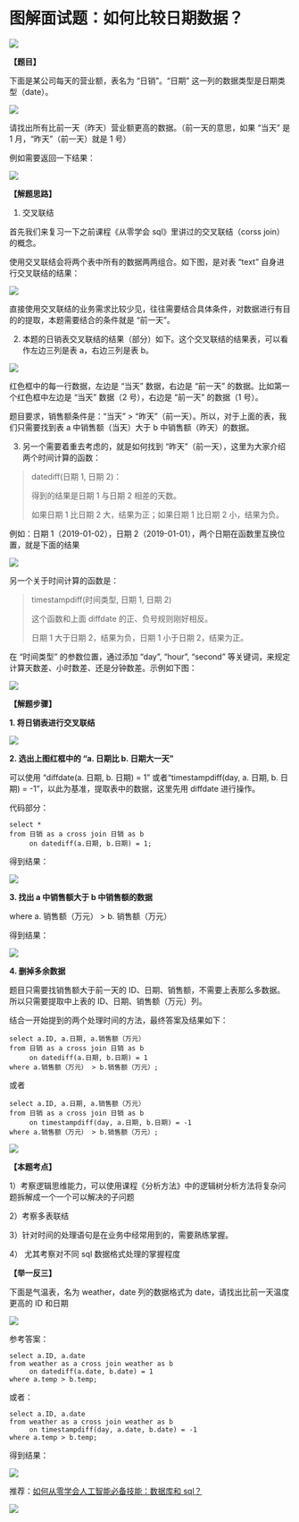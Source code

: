 # **图解面试题：如何比较日期数据？**

![](https://mmbiz.qpic.cn/mmbiz_jpg/PnRVMhXvfFJh89YiaKEDr2icfl44OhF57O63McgqribJaKObeRuVVtIYNzUVE5bqxp1w3AzLnrKLsc7ibG6NhakDHA/640?wx_fmt=jpeg)

**【题目】**

下面是某公司每天的营业额，表名为 “日销”。“日期” 这一列的数据类型是日期类型（date）。

![](https://mmbiz.qpic.cn/mmbiz_png/PnRVMhXvfFJh89YiaKEDr2icfl44OhF57OT3NTo86YtzyvKibDnicgSXNsvqXhKdcicIheYZu4puwotyN3vuk3665xg/640?wx_fmt=png)

请找出所有比前一天（昨天）营业额更高的数据。（前一天的意思，如果 “当天” 是 1 月，“昨天”（前一天）就是 1 号）

例如需要返回一下结果：

![](https://mmbiz.qpic.cn/mmbiz_png/PnRVMhXvfFJh89YiaKEDr2icfl44OhF57Ob5iaUiaVUaPTZNp1DP1gLP66ibUoF4n2uPVCm2PsLLwovkDcnrSwVrzAQ/640?wx_fmt=png)

**【解题思路】**  

1. 交叉联结

首先我们来复习一下之前课程《从零学会 sql》里讲过的交叉联结（corss join）的概念。

使用交叉联结会将两个表中所有的数据两两组合。如下图，是对表 “text” 自身进行交叉联结的结果：

![](https://mmbiz.qpic.cn/mmbiz_png/PnRVMhXvfFJh89YiaKEDr2icfl44OhF57ORmSydf6ibO2M3gPUdZ4hQzibtBnpndWuVUHxZjq1sGGvib51sn5icXH72Q/640?wx_fmt=png)

直接使用交叉联结的业务需求比较少见，往往需要结合具体条件，对数据进行有目的的提取，本题需要结合的条件就是 “前一天”。

2. 本题的日销表交叉联结的结果（部分）如下。这个交叉联结的结果表，可以看作左边三列是表 a，右边三列是表 b。

![](https://mmbiz.qpic.cn/mmbiz_png/PnRVMhXvfFJh89YiaKEDr2icfl44OhF57ODFrkpZTdCEVeMWicyTkZXSkcX0VkXOIpjBUB7iaVLtUAulux20afAS1Q/640?wx_fmt=png)

红色框中的每一行数据，左边是 “当天” 数据，右边是 “前一天” 的数据。比如第一个红色框中左边是 “当天” 数据（2 号），右边是 “前一天” 的数据（1 号）。

题目要求，销售额条件是：“当天” > “昨天”（前一天）。所以，对于上面的表，我们只需要找到表 a 中销售额（当天）大于 b 中销售额（昨天）的数据。

3. 另一个需要着重去考虑的，就是如何找到 “昨天”（前一天），这里为大家介绍两个时间计算的函数：

> datediff(日期 1, 日期 2)：
> 
> 得到的结果是日期 1 与日期 2 相差的天数。
> 
> 如果日期 1 比日期 2 大，结果为正；如果日期 1 比日期 2 小，结果为负。

例如：日期 1（2019-01-02），日期 2（2019-01-01），两个日期在函数里互换位置，就是下面的结果

![](https://mmbiz.qpic.cn/mmbiz_png/PnRVMhXvfFJh89YiaKEDr2icfl44OhF57OmnBNGF8Edzicjf2dqIxFibR73icjYkzaSUp8xEyrfDWQMYZtJ1AMLtTGA/640?wx_fmt=png)

另一个关于时间计算的函数是：

> timestampdiff(时间类型, 日期 1, 日期 2)
> 
> 这个函数和上面 diffdate 的正、负号规则刚好相反。
> 
> 日期 1 大于日期 2，结果为负，日期 1 小于日期 2，结果为正。

在 “时间类型” 的参数位置，通过添加 “day”, “hour”, “second” 等关键词，来规定计算天数差、小时数差、还是分钟数差。示例如下图：

![](https://mmbiz.qpic.cn/mmbiz_png/PnRVMhXvfFJh89YiaKEDr2icfl44OhF57OoSvUn1koXVWfvnJssKODVz7ZMsQ0bEkfaYFS3jnqoURh4x9kqCtH6g/640?wx_fmt=png)

**【解题步骤】**

**1. 将日销表进行交叉联结**

![](https://mmbiz.qpic.cn/mmbiz_png/PnRVMhXvfFJh89YiaKEDr2icfl44OhF57O6DLs2s0scJWcF7HFzmLiaBic2HS3iaPkmtXXvKoiakpTahL3AZJXqBkpGA/640?wx_fmt=png)

**2. 选出上图红框中的 “a. 日期比 b. 日期大一天”**

可以使用 “diffdate(a. 日期, b. 日期) = 1” 或者“timestampdiff(day, a. 日期, b. 日期) = -1”，以此为基准，提取表中的数据，这里先用 diffdate 进行操作。

代码部分：

```MYSQL
select *
from 日销 as a cross join 日销 as b 
     on datediff(a.日期, b.日期) = 1;

```

得到结果：

![](https://mmbiz.qpic.cn/mmbiz_png/PnRVMhXvfFJh89YiaKEDr2icfl44OhF57OGU60vtzpcZ9R1pPkhlia74Elld7caN67XIAiaejrgDGtMJnkjP9PeIag/640?wx_fmt=png)

**3. 找出 a 中销售额大于 b 中销售额的数据**

where a. 销售额（万元） > b. 销售额（万元）

得到结果：

![](https://mmbiz.qpic.cn/mmbiz_png/PnRVMhXvfFJh89YiaKEDr2icfl44OhF57OQAV2TGAU56g9bC5rmlkjxcrdKPo4ZIz3OV6Z0rQ0tWGbFUiaozsvk9w/640?wx_fmt=png)

**4. 删掉多余数据**

题目只需要找销售额大于前一天的 ID、日期、销售额，不需要上表那么多数据。所以只需要提取中上表的 ID、日期、销售额（万元）列。

结合一开始提到的两个处理时间的方法，最终答案及结果如下：

```MYSQL
select a.ID, a.日期, a.销售额（万元）
from 日销 as a cross join 日销 as b 
     on datediff(a.日期, b.日期) = 1
where a.销售额（万元） > b.销售额（万元）;

```

或者  

```MYSQL
select a.ID, a.日期, a.销售额（万元）
from 日销 as a cross join 日销 as b 
     on timestampdiff(day, a.日期, b.日期) = -1
where a.销售额（万元） > b.销售额（万元）;

```

![](https://mmbiz.qpic.cn/mmbiz_png/PnRVMhXvfFJh89YiaKEDr2icfl44OhF57O6MwEYwDFUswqhaX8cVYups7aIQaBgcnK7T2ZGdEMEAnqBOn58gXGxg/640?wx_fmt=png)

**【本题考点】**

1）考察逻辑思维能力，可以使用课程《分析方法》中的逻辑树分析方法将复杂问题拆解成一个一个可以解决的子问题

2）考察多表联结

3）针对时间的处理语句是在业务中经常用到的，需要熟练掌握。

4） 尤其考察对不同 sql 数据格式处理的掌握程度

**【举一反三】**

下面是气温表，名为 weather，date 列的数据格式为 date，请找出比前一天温度更高的 ID 和日期

![](https://mmbiz.qpic.cn/mmbiz_png/PnRVMhXvfFJh89YiaKEDr2icfl44OhF57Ol2ic0ST2jxMyJdicVe7LfjwibpPGFCGCYpPOXXUqlwCqIbcWVJRKiaE3OQ/640?wx_fmt=png)

参考答案：

```MYSQL
select a.ID, a.date
from weather as a cross join weather as b 
     on datediff(a.date, b.date) = 1
where a.temp > b.temp;

```

或者：

```MYSQL
select a.ID, a.date
from weather as a cross join weather as b 
     on timestampdiff(day, a.date, b.date) = -1
where a.temp > b.temp;

```

得到结果：

![](https://mmbiz.qpic.cn/mmbiz_png/PnRVMhXvfFJh89YiaKEDr2icfl44OhF57OoAp4Lxl4508nKz0tLlLiaNnpZCAC4ykDhpMCQqFk96xDQt2ibia454dtg/640?wx_fmt=png)

推荐：[如何从零学会人工智能必备技能：数据库和 sql？](http://mp.weixin.qq.com/s?__biz=MzAxMTMwNTMxMQ==&mid=2649247566&idx=2&sn=5af748b677eb72028764dde0577675fb&chksm=835fc77eb4284e68e8cfe3f08c5a671b9e080b2651f20b40b1c793ffda4042ae43ad8f35a755&scene=21#wechat_redirect)

![](https://mmbiz.qpic.cn/mmbiz_jpg/PnRVMhXvfFLxIWAcpH8WkJcASQH4ndhfSBQdupDEEcrxt9GKsU4nKKMQ4ZRVesnGwDT0jUbsRXt5ywrfmE8pqw/640?wx_fmt=jpeg)
